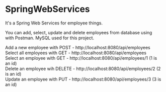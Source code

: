 # SpringWebServices
It's a Spring Web Services for employee things. 

You can add, select, update and delete employees from database using with Postman. MySQL used for this project.

Add a new employee with     POST - http://localhost:8080/api/employees
<br>
Select all employees with   GET - http://localhost:8080/api/employees
<br>
Select an employee with     GET - http://localhost:8080/api/employees/1 (1 is an id)
<br>
Delete an employee wih      DELETE - http://localhost:8080/api/employees/2 (2 is an id)
<br>
Update an employee with     PUT - http://localhost:8080/api/employees/3 (3 is an id)
